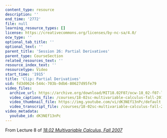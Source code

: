 ```yaml
---
content_type: resource
description: ''
end_time: '2772'
file: null
learning_resource_types: []
license: https://creativecommons.org/licenses/by-nc-sa/4.0/
ocw_type: ''
optional_tab_title: ''
optional_text: ''
parent_title: 'Session 26: Partial Derivatives'
parent_type: CourseSection
related_resources_text: ''
resource_index_text: ''
resourcetype: Video
start_time: '1915'
title: 'Clip: Partial Derivatives'
uid: fd3d0624-544c-703b-0db6-80627d95fe79
video_files:
  archive_url: https://archive.org/download/MIT18.02F07/ocw-18_02-f07-lec08_300k.mp4
  video_captions_file: /courses/18-02sc-multivariable-calculus-fall-2010/dK3NEf13nPc_captions.vtt
  video_thumbnail_file: https://img.youtube.com/vi/dK3NEf13nPc/default.jpg
  video_transcript_file: /courses/18-02sc-multivariable-calculus-fall-2010/dK3NEf13nPc_transcript.pdf
video_metadata:
  youtube_id: dK3NEf13nPc
---
```


From Lecture 8 of [_18.02 Multivariable Calculus, Fall 2007_](/courses/18-02-multivariable-calculus-fall-2007/video_galleries/video-lectures)

